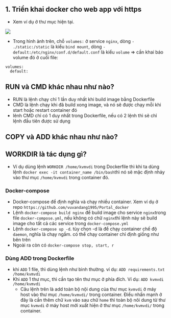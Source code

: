 ## 1. Triển khai docker cho web app với https
- Xem ví dụ ở thư mục hiện tại. 

<img src="https://i.imgur.com/COG4MqS.png">

- Trong hình ảnh trên, chỗ `volumes:` ở service `nginx`, dòng `- ./static:/static` là kiểu `bind mount`, dòng `- default:/etc/nginx/conf.d/default.conf` là kiểu `volume` => cần khai báo volume đó ở cuối file:
```
volumes:
  default:
```
## RUN và CMD khác nhau như nào?
- RUN là lệnh chạy chỉ 1 lần duy nhất khi build image bằng Dockerfile
- CMD là lệnh chạy khi đã build xong image, và nó sẽ được chạy mỗi khi start hoặc restart container đó
- lênh CMD chỉ có 1 duy nhất trong Dockerfile, nếu có 2 lệnh thì sẽ chỉ lệnh đầu tiên được sử dụng
## COPY và ADD khác nhau như nào?

## WORKDIR là tác dụng gì?
- Ví dụ dùng lệnh `WORKDIR /home/kvmvdi` trong Dockerfile thì khi ta dùng lệnh `docker exec -it container_name /bin/bash`thì nó sẽ mặc định nhảy vào thư mục `/home/kvmvdi` trong container đó.

### Docker-compose
- Docker-compose để định nghĩa và chạy nhiều container. Xem ví dụ ở repo `https://github.com/vuvandang1995/Portal_docker`
- Lệnh `docker-compose build nginx` để build image cho service `nginx`trong file `docker-compose.yml`, nếu không có chữ `nginx`thì lệnh này sẽ build image cho tất cả các service trong `docker-compose.yml`
- Lệnh `docker-compose up -d`. tùy chọn -d là để chạy container chế độ `daemon`, nghĩa là chạy ngầm. có thể chạy container chỉ định giống như bên trên
- Ngoài ra còn có `docker-compose stop, start, r`
### Dùng ADD trong Dockerfile
- khi `ADD` 1 file, thì dùng lệnh như bình thường. ví dụ:
`ADD requirements.txt /home/kvmvdi`
- Khi `ADD` 1 thư mục, thì cần tạo tên thư mục ở phía đích. Ví dụ:
`ADD kvmvdi /home/kvmvdi`
  - Câu lệnh trên là add toàn bộ nội dung của thư mục `kvmvdi` ở máy host vào thư mục `/home/kvmvdi/` trong container. Điều nhấn mạnh ở đây là cần thêm chữ `kvm` vào sau chữ `home` thì toàn bộ nôi dung từ thư mục `kvmvdi` ở máy host mới xuất hiện ở thư mục `/home/kvmvdi/` trong container.
